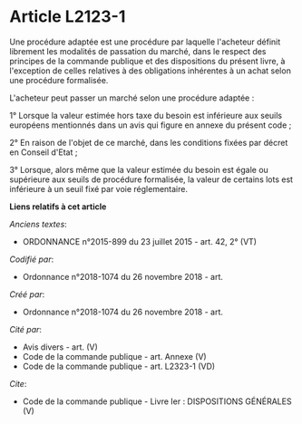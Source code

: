 # Article L2123-1

Une procédure adaptée est une procédure par laquelle l'acheteur définit librement les modalités de passation du marché, dans
le respect des principes de la commande publique et des dispositions du présent livre, à l'exception de celles relatives à
des obligations inhérentes à un achat selon une procédure formalisée. 

L'acheteur peut passer un marché selon une procédure adaptée : 

1° Lorsque la valeur estimée hors taxe du besoin est inférieure aux seuils européens mentionnés dans un avis qui figure en
annexe du présent code ; 

2° En raison de l'objet de ce marché, dans les conditions fixées par décret en Conseil d'Etat ; 

3° Lorsque, alors même que la valeur estimée du besoin est égale ou supérieure aux seuils de procédure formalisée, la valeur
de certains lots est inférieure à un seuil fixé par voie réglementaire.

**Liens relatifs à cet article**

_Anciens textes_:

  - ORDONNANCE n°2015-899 du 23 juillet 2015 - art. 42, 2° (VT)

_Codifié par_:

  - Ordonnance n°2018-1074 du 26 novembre 2018 - art.

_Créé par_:

  - Ordonnance n°2018-1074 du 26 novembre 2018 - art.

_Cité par_:

  - Avis divers - art. (V)
  - Code de la commande publique - art. Annexe (V)
  - Code de la commande publique - art. L2323-1 (VD)

_Cite_:

  - Code de la commande publique -  Livre Ier : DISPOSITIONS GÉNÉRALES (V)
